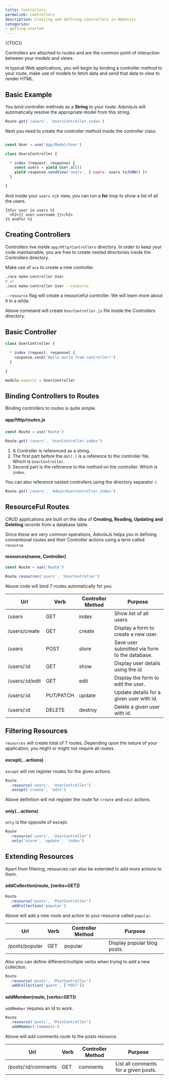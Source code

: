 ```yaml
---
title: Controllers
permalink: controllers
description: Creating and defining controllers in AdonisJs
categories:
- getting-started
---
```


{{TOC}}

Controllers are attached to routes and are the common point of interaction between your models and views.

In typical Web applications, you will begin by binding a controller method to your route, make use of models to fetch data and send that data to view to render HTML.

## Basic Example

You bind controller methods as a **String** to your route. AdonisJs will automatically resolve the appropriate model from this string.

```javascript
Route.get('/users', 'UsersController.index')
```

Next you need to create the controller method inside the controller class.

```javascript

const User = use('App/Model/User')

class UsersController {

  * index (request, response) {		
    const users = yield User.all()
    yield response.sendView('users', { users: users.toJSON() })
  }

}
```

And inside your `users.njk` view, you can run a **for** loop to show a list of all the users.

```twig
{%for user in users %}
  <h2>{{ user.username }}</h2>
{% endfor %}
```

## Creating Controllers

Controllers live inside `app/Http/Controllers` directory. In order to keep your code maintainable, you are free to create nested directories inside the Controllers directory.

Make use of `ace` to create a new controller.

```bash
./ace make:controller User
# or
./ace make:controller User --resource
```

`--resource` flag will create a resourceful controller. We will learn more about it in a while.

Above command will create `UserController.js` file inside the Controllers directory.

## Basic Controller

```javascript
class UserController {

  * index (request, response) {
    response.send('Hello world from controller!')   
  }

}

module.exports = UserController
```


## Binding Controllers to Routes

Binding controllers to routes is quite simple.

##### app/Http/routes.js
```javascript
const Route = use('Route')

Route.get('/users', 'UserController.index')
```

1. A Controller is referenced as a string.
2. The first part before the `dot(.)` is a reference to the controller file. Which is `UserController`.
3. Second part is the reference to the method on the controller. Which is `index`.

You can also reference nested controllers using the directory separator `/`.

```javascript
Route.get('/users', 'Admin/UserController.index')
```

## ResourceFul Routes

CRUD applications are built on the idea of **Creating, Reading, Updating and Deleting** records from a database table.

Since these are very common operations, AdonisJs helps you in defining conventional routes and their Controller actions using a term called `resource`.

#### resources(name, Controller)
```javascript
const Route = use('Route')

Route.resources('users', 'UserController')
```

Above code will bind 7 routes automatically for you.

| Url | Verb | Controller Method | Purpose |
|-----|------|-------------------|---------|
| /users | GET | index | Show list of all users |
| /users/create | GET | create | Display a form to create a new user. |
| /users | POST | store | Save user submitted via form to the database. |
| /users/:id | GET | show | Display user details using the id |
| /users/:id/edit | GET | edit | Display the form to edit the user. |
| /users/:id | PUT/PATCH | update | Update details for a given user with id. |
| /users/:id | DELETE | destroy | Delete a given user with id. |

## Filtering Resources

`resources` will create total of 7 routes. Depending upon the nature of your application, you might or might not require all routes.

#### except(...actions)

`except` will not register routes for the given actions.
```javascript
Route
  .resource('users', 'UserController')
  .except('create', 'edit')
```

Above definition will not register the route for `create` and `edit` actions.

#### only(...actions)

`only` is the opposite of except.

```javascript
Route
  .resource('users', 'UserController')
  .only('store', 'update', 'index')
```

## Extending Resources

Apart from filtering, resources can also be extended to add more actions to them.

#### addCollection(route, [verbs=GET])

```javascript
Route
  .resource('posts', 'PostController')
  .addCollection('popular')
```

Above will add a new route and action to your resource called `popular`.

| Url | Verb | Controller Method | Purpose |
|----|-------|-------------------|----------|
| /posts/popular | GET | popular | Display popular blog posts. |

Also you can define different/multiple verbs when trying to add a new collection.

```javascript
Route
  .resource('posts', 'PostController')
  .addCollection('guest', ['POST'])
```

#### addMember(route, [verbs=GET))

`addMember` requires an Id to work.

```javascript
Route
  .resource('posts', 'PostController')
  .addMember('comments')
```

Above will add comments route to the posts resource.

| Url | Verb | Controller Method | Purpose |
|----|-------|-------------------|---------|
| /posts/:id/comments | GET | comments | List all comments for a given posts.|
